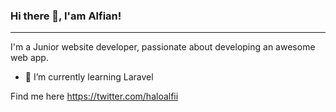 ### Hi there 👋, I'am Alfian!
<hr>
I'm a Junior website developer, passionate about developing an
awesome web app.

- 🌱 I’m currently learning Laravel

Find me here https://twitter.com/haloalfii

<!--
**haloalfii/haloalfii** is a ✨ _special_ ✨ repository because its `README.md` (this file) appears on your GitHub profile.

Here are some ideas to get you started:

- 🔭 I’m currently working on ...
- 🌱 I’m currently learning Laravel
- 👯 I’m looking to collaborate on ...
- 🤔 I’m looking for help with ...
- 💬 Ask me about ...
- 📫 How to reach me: ...
- 😄 Pronouns: ...
- ⚡ Fun fact: ...
-->
